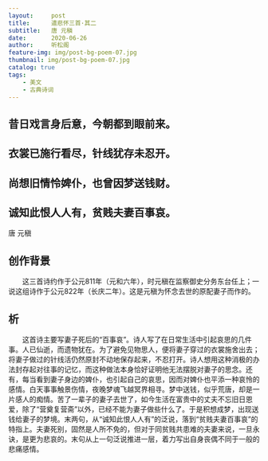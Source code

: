 ```yaml
---
layout:     post
title:      遣悲怀三首·其二
subtitle:   唐 元稹
date:       2020-06-26
author:     听松阁
feature-img: img/post-bg-poem-07.jpg
thumbnail: img/post-bg-poem-07.jpg
catalog: true
tags:
    - 美文
    - 古典诗词
---
```


## 昔日戏言身后意，今朝都到眼前来。

## 衣裳已施行看尽，针线犹存未忍开。

## 尚想旧情怜婢仆，也曾因梦送钱财。

## 诚知此恨人人有，贫贱夫妻百事哀。


唐 元稹


## 创作背景



　　这三首诗约作于公元811年（元和六年），时元稹在监察御史分务东台任上；一说这组诗作于公元822年（长庆二年）。这是元稹为怀念去世的原配妻子而作的。





## 析

　　这首诗主要写妻子死后的“百事哀”。诗人写了在日常生活中引起哀思的几件事。人已仙逝，而遗物犹在。为了避免见物思人，便将妻子穿过的衣裳施舍出去；将妻子做过的针线活仍然原封不动地保存起来，不忍打开。诗人想用这种消极的办法封存起对往事的记忆，而这种做法本身恰好证明他无法摆脱对妻子的思念。还有，每当看到妻子身边的婢仆，也引起自己的哀思，因而对婢仆也平添一种哀怜的感情。白天事事触景伤情，夜晚梦魂飞越冥界相寻。梦中送钱，似乎荒唐，却是一片感人的痴情。苦了一辈子的妻子去世了，如今生活在富贵中的丈夫不忘旧日恩爱，除了“营奠复营斋”以外，已经不能为妻子做些什么了。于是积想成梦，出现送钱给妻子的梦境。末两句，从“诚知此恨人人有”的泛说，落到“贫贱夫妻百事哀”的特指上。夫妻死别，固然是人所不免的，但对于同贫贱共患难的夫妻来说，一旦永诀，是更为悲哀的。末句从上一句泛说推进一层，着力写出自身丧偶不同于一般的悲痛感情。 
